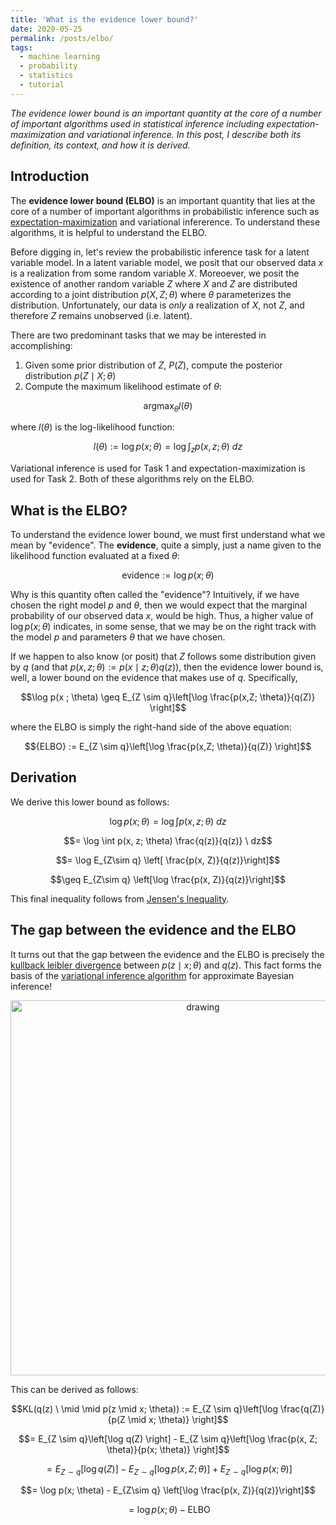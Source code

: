 ```yaml
---
title: 'What is the evidence lower bound?'
date: 2020-05-25
permalink: /posts/elbo/
tags:
  - machine learning
  - probability
  - statistics
  - tutorial
---
```


*The evidence lower bound is an important quantity at the core of a number of important algorithms used in statistical inference including expectation-maximization and variational inference. In this post, I describe both its definition, its context, and how it is derived.*

Introduction
----------

The **evidence lower bound (ELBO)** is an important quantity that lies at the core of a number of important algorithms in probabilistic inference such as [expectation-maximization](https://mbernste.github.io/posts/em/) and variational infererence. To understand these algorithms, it is helpful to understand the ELBO.

Before digging in, let's review the probabilistic inference task for a latent variable model. In a latent variable model, we posit that our observed data $x$ is a realization from some random variable $X$. Moreoever, we posit the existence of another random variable $Z$ where $X$ and $Z$ are distributed according to a joint distribution $p(X, Z; \theta)$ where $\theta$ parameterizes the distribution.  Unfortunately, our data is *only* a realization of $X$, not $Z$, and therefore $Z$ remains unobserved (i.e. latent).

There are two predominant tasks that we may be interested in accomplishing:
1. Given some prior distribution of $Z$, $P(Z)$, compute the posterior distribution $p(Z \mid X ; \theta)$
2. Compute the maximum likelihood estimate of $\theta$: 

$$\text{argmax}_\theta l(\theta)$$

where $l(\theta)$ is the log-likelihood function:

$$l(\theta) := \log p(x ; \theta) = \log \int_z p(x, z; \theta) \ dz$$

Variational inference is used for Task 1 and expectation-maximization is used for Task 2. Both of these algorithms rely on the ELBO.

What is the ELBO?
-------------

To understand the evidence lower bound, we must first understand what we mean by "evidence".  The **evidence**, quite a simply, just a name given to the likelihood function evaluated at a fixed $\theta$:

$$\text{evidence} := \log p(x ; \theta)$$

Why is this quantity often called the "evidence"? Intuitively, if we have chosen the right model $p$ and $\theta$, then we would expect that the marginal probability of our observed data $x$, would be high. Thus, a higher value of $\log p(x ; \theta)$ indicates, in some sense, that we may be on the right track with the model $p$ and parameters $\theta$ that we have chosen.

If we happen to also know (or posit) that $Z$ follows some distribution given by $q$ (and that $p(x, z; \theta) := p(x \mid z ; \theta)q(z)$), then the evidence lower bound is, well, a lower bound on the evidence that makes use of $q$.  Specifically, 

$$\log p(x ; \theta) \geq E_{Z \sim q}\left[\log \frac{p(x,Z; \theta)}{q(Z)} \right]$$

where the ELBO is simply the right-hand side of the above equation:

$${ELBO} := E_{Z \sim q}\left[\log \frac{p(x,Z; \theta)}{q(Z)} \right]$$

Derivation
-------------

We derive this lower bound as follows:

$$\log p(x; \theta) = \log \int p(x, z; \theta) \ dz$$

$$= \log \int p(x, z; \theta) \frac{q(z)}{q(z)} \ dz$$

$$= \log E_{Z\sim q} \left[ \frac{p(x, Z)}{q(z)}\right]$$

$$\geq E_{Z\sim q} \left[\log \frac{p(x, Z)}{q(z)}\right]$$

This final inequality follows from [Jensen's Inequality](https://en.wikipedia.org/wiki/Jensen%27s_inequality).

The gap between the evidence and the ELBO
-------------

It turns out that the gap between the evidence and the ELBO is precisely the [kullback leibler divergence]() between $p(z \mid x; \theta)$ and $q(z)$.  This fact forms the basis of the [variational inference algorithm](https://en.wikipedia.org/wiki/Variational_Bayesian_methods) for approximate Bayesian inference!

<center><img src="https://raw.githubusercontent.com/mbernste/mbernste.github.io/master/images/ELBO_evidence_gap.png" alt="drawing" width="600"/></center>

This can be derived as follows:

$$KL(q(z) \ \mid \mid p(z \mid x; \theta)) := E_{Z \sim q}\left[\log \frac{q(Z)}{p(Z \mid x; \theta)} \right]$$

$$= E_{Z \sim q}\left[\log q(Z) \right] - E_{Z \sim q}\left[\log \frac{p(x, Z; \theta)}{p(x; \theta)} \right]$$

$$= E_{Z \sim q}\left[\log q(Z) \right] - E_{Z \sim q}\left[\log p(x, Z; \theta) \right] +  E_{Z \sim q}\left[\log p(x; \theta) \right]$$

$$= \log p(x; \theta) -  E_{Z\sim q} \left[\log \frac{p(x, Z)}{q(z)}\right]$$

$$= \log p(x; \theta) - \text{ELBO}$$


